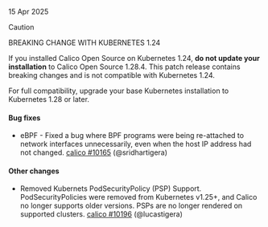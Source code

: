 15 Apr 2025

> [!CAUTION]
> BREAKING CHANGE WITH KUBERNETES 1.24
> 
> If you installed Calico Open Source on Kubernetes 1.24, **do not update your installation** to Calico Open Source 1.28.4.
This patch release contains breaking changes and is not compatible with Kubernetes 1.24.
> 
> For full compatibility, upgrade your base Kubernetes installation to Kubernetes 1.28 or later.

#### Bug fixes

 - eBPF - Fixed a bug where BPF programs were being re-attached to network interfaces unnecessarily, even when the host IP address had not changed. [calico #10165](https://github.com/projectcalico/calico/pull/10165) (@sridhartigera)

#### Other changes

 - Removed Kubernets PodSecurityPolicy (PSP) Support. PodSecurityPolicies were removed from Kubernetes v1.25+, and Calico no longer supports older versions. PSPs are no longer rendered on supported clusters. [calico #10196](https://github.com/projectcalico/calico/pull/10196) (@lucastigera)
